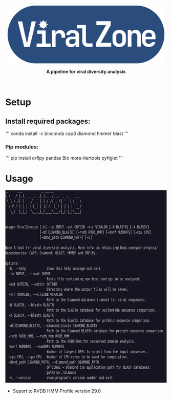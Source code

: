 <br>

<div align="center">

<img src="https://github.com/gabrielvpina/my_images/blob/main/vz_blueBG.png" width="490" height="180">
  
  <p align="center">
    <strong>A pipeline for viral diversity analysis</strong>
  </p>
</div>
<br>

# Setup
## Install required packages:
'''
conda install -c bioconda cap3 diamond hmmer blast
'''
### Pip modules:
'''
pip install orfipy pandas Bio more-itertools pyfiglet
'''

# Usage
<img src="https://github.com/gabrielvpina/my_images/blob/main/viralzone_usage.png" width="1000" height="600">


* Suport to RVDB HMM Profile version 29.0
